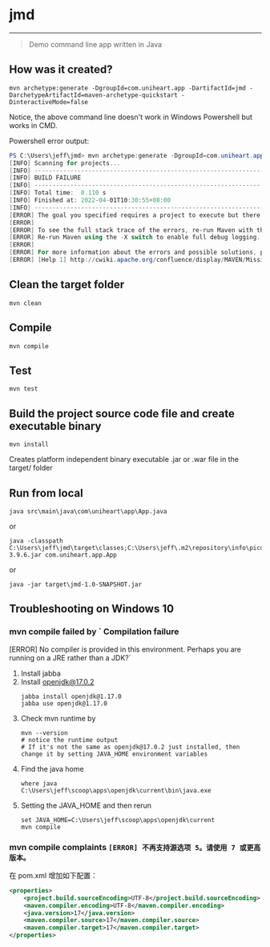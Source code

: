# jmd

---

> Demo command line app written in Java

## How was it created?

```shell
mvn archetype:generate -DgroupId=com.uniheart.app -DartifactId=jmd -DarchetypeArtifactId=maven-archetype-quickstart -DinteractiveMode=false
```

Notice, the above command line doesn't work in Windows Powershell but works in CMD.

Powershell error output:

```powershell
PS C:\Users\jeff\jmd> mvn archetype:generate -DgroupId=com.uniheart.app -DartifactId=jmd -DarchetypeArtifactId=maven-archetype-quickstart -DinteractiveMode=false
[INFO] Scanning for projects...
[INFO] ------------------------------------------------------------------------
[INFO] BUILD FAILURE
[INFO] ------------------------------------------------------------------------
[INFO] Total time:  0.110 s
[INFO] Finished at: 2022-04-01T10:30:55+08:00
[INFO] ------------------------------------------------------------------------
[ERROR] The goal you specified requires a project to execute but there is no POM in this directory (C:\Users\jeff\jmd). Please verify you invoked Maven from the correct directory. -> [Help 1]
[ERROR]
[ERROR] To see the full stack trace of the errors, re-run Maven with the -e switch.
[ERROR] Re-run Maven using the -X switch to enable full debug logging.
[ERROR]
[ERROR] For more information about the errors and possible solutions, please read the following articles:
[ERROR] [Help 1] http://cwiki.apache.org/confluence/display/MAVEN/MissingProjectException
```

## Clean the target folder

```shell
mvn clean
```

## Compile

```shell
mvn compile
```

## Test

```shell
mvn test
```

## Build the project source code file and create executable binary
```shell
mvn install
```
Creates platform independent binary executable .jar or .war file in the target/ folder

## Run from local
```shell
java src\main\java\com\uniheart\app\App.java
```

or 
```shell
java -classpath C:\Users\jeff\jmd\target\classes;C:\Users\jeff\.m2\repository\info\picocli\picocli\3.9.6\picocli-3.9.6.jar com.uniheart.app.App
```

or
```shell
java -jar target\jmd-1.0-SNAPSHOT.jar
```

## Troubleshooting on Windows 10

### mvn compile failed by ` Compilation failure

[ERROR] No compiler is provided in this environment. Perhaps you are running on a JRE rather than a JDK?`

1. Install jabba
2. Install openjdk@17.0.2
    ```shell
    jabba install openjdk@1.17.0
    jabba use openjdk@1.17.0
    ```
3. Check mvn runtime by
   ```shell
   mvn --version
   # notice the runtime output 
   # If it's not the same as openjdk@17.0.2 just installed, then change it by setting JAVA_HOME environment variables 
   ```
4. Find the java home
    ```shell
    where java
    C:\Users\jeff\scoop\apps\openjdk\current\bin\java.exe
    ```
5. Setting the JAVA_HOME and then rerun
    ```shell
    set JAVA_HOME=C:\Users\jeff\scoop\apps\openjdk\current
    mvn compile
    ```

### mvn compile complaints `[ERROR] 不再支持源选项 5。请使用 7 或更高版本。`

在 pom.xml 增加如下配置：

```xml
<properties>
    <project.build.sourceEncoding>UTF-8</project.build.sourceEncoding>
    <maven.compiler.encoding>UTF-8</maven.compiler.encoding>
    <java.version>17</java.version>
    <maven.compiler.source>17</maven.compiler.source>
    <maven.compiler.target>17</maven.compiler.target>
</properties>
```